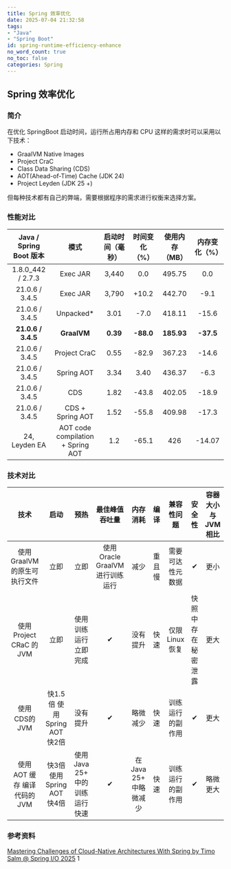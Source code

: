 ```yaml
---
title: Spring 效率优化
date: 2025-07-04 21:32:58
tags:
- "Java"
- "Spring Boot"
id: spring-runtime-efficiency-enhance
no_word_count: true
no_toc: false
categories: Spring
---
```


## Spring 效率优化

### 简介

在优化 SpringBoot 启动时间，运行所占用内存和 CPU 这样的需求时可以采用以下技术：

- GraalVM Native Images
- Project CraC
- Class Data Sharing (CDS)
- AOT(Ahead-of-Time) Cache (JDK 24)
- Project Leyden (JDK 25 +)

但每种技术都有自己的弊端，需要根据程序的需求进行权衡来选择方案。

### 性能对比

| Java / Spring Boot 版本 | 模式 | 启动时间（毫秒） | 时间变化（%） | 使用内存（MB） | 内存变化（%） |
|:---:|:---:|:---:|:---:|:---:|:---:|
| 1.8.0_442 / 2.7.3 | Exec JAR | 3,440 | 0.0 | 495.75 | 0.0 |
| 21.0.6 / 3.4.5 | Exec JAR | 3,790 | +10.2 | 442.70 | -9.1 |
| 21.0.6 / 3.4.5 | Unpacked* | 3.01 | -7.0 | 418.11 | -15.6 |
| **21.0.6 / 3.4.5** | **GraalVM** | **0.39** | **-88.0** | **185.93** | **-37.5** |
| 21.0.6 / 3.4.5 | Project CraC | 0.55 | -82.9 | 367.23 | -14.6 |
| 21.0.6 / 3.4.5 | Spring AOT | 3.34 | 3.40 | 436.37 | -6.3 |
| 21.0.6 / 3.4.5 | CDS | 1.82 | -43.8 | 402.05 | -18.9 |
| 21.0.6 / 3.4.5 | CDS + Spring AOT | 1.52 | -55.8 | 409.98 | -17.3 |
| 24, Leyden EA | AOT code compilation + Spring AOT | 1.2 | -65.1 | 426 | -14.07 |

### 技术对比

| 技术 | 启动 | 预热 | 最佳峰值吞吐量 | 内存消耗 | 编译 | 兼容性问题 | 安全性 | 容器大小与JVM相比 |
|:---:|:---:|:---:|:---:|:---:|:---:|:---:|:---: |:---:|
| 使用GraalVM的原生可执行文件 | 立即 | 立即 | 使用 Oracle GraalVM 进行训练运行 | 减少 | 重且慢 | 需要可达性元数据 | ✔ | 更小 |
| 使用 Project CRaC 的JVM | 立即 | 使用训练运行立即完成 | ✔ | 没有提升 | 快速 | 仅限 Linux 恢复 | 快照中存在秘密泄露 | 更大 |
| 使用CDS的JVM | 快1.5倍 使用 Spring AOT 快2倍 | 没有提升 | ✔ | 略微减少 | 快速 | 训练运行的副作用 | ✔ | 更大 |
| 使用 AOT 缓存 编译代码的 JVM | 快3倍 使用 Spring AOT 快4倍      | 使用 Java 25+ 中的训练运行快速 | ✔ | 在Java 25+ 中略微减少 | 快速 | 训练运行的副作用 | ✔ | 略微更大 |

### 参考资料

[Mastering Challenges of Cloud-Native Architectures With Spring by Timo Salm @ Spring I/O 2025](https://www.youtube.com/watch?v=hASsv4eQSgs)
1